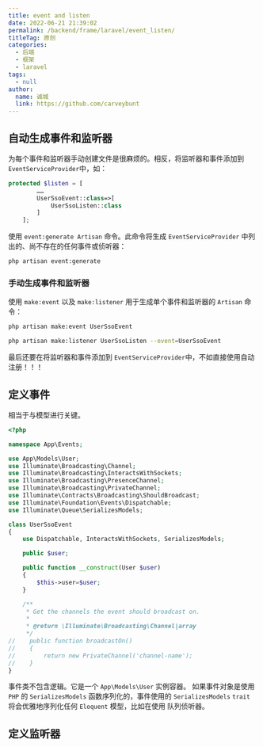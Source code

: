 ```yaml
---
title: event and listen
date: 2022-06-21 21:39:02
permalink: /backend/frame/laravel/event_listen/
titleTag: 原创
categories: 
  - 后端
  - 框架
  - laravel
tags: 
  - null
author: 
  name: 诚城
  link: https://github.com/carveybunt
---
```


## 自动生成事件和监听器
为每个事件和监听器手动创建文件是很麻烦的。相反，将监听器和事件添加到 `EventServiceProvider`中，如：
```php
protected $listen = [
        ……
        UserSsoEvent::class=>[
            UserSsoListen::class
        ]
    ];
```

使用 `event:generate Artisan` 命令。此命令将生成 `EventServiceProvider` 中列出的、尚不存在的任何事件或侦听器：

```sh
php artisan event:generate
```

### 手动生成事件和监听器

使用 `make:event` 以及 `make:listener` 用于生成单个事件和监听器的 `Artisan` 命令：

```sh
php artisan make:event UserSsoEvent

php artisan make:listener UserSsoListen --event=UserSsoEvent
```

最后还要在将监听器和事件添加到 `EventServiceProvider`中，不如直接使用自动注册！！！

## 定义事件

相当于与模型进行关键。

```php
<?php

namespace App\Events;

use App\Models\User;
use Illuminate\Broadcasting\Channel;
use Illuminate\Broadcasting\InteractsWithSockets;
use Illuminate\Broadcasting\PresenceChannel;
use Illuminate\Broadcasting\PrivateChannel;
use Illuminate\Contracts\Broadcasting\ShouldBroadcast;
use Illuminate\Foundation\Events\Dispatchable;
use Illuminate\Queue\SerializesModels;

class UserSsoEvent
{
    use Dispatchable, InteractsWithSockets, SerializesModels;

    public $user;

    public function __construct(User $user)
    {
        $this->user=$user;
    }

    /**
     * Get the channels the event should broadcast on.
     *
     * @return \Illuminate\Broadcasting\Channel|array
     */
//    public function broadcastOn()
//    {
//        return new PrivateChannel('channel-name');
//    }
}
```
事件类不包含逻辑。它是一个 `App\Models\User` 实例容器。 如果事件对象是使用 `PHP` 的 `SerializesModels` 函数序列化的，事件使用的 `SerializesModels` `trait` 将会优雅地序列化任何 `Eloquent` 模型，比如在使用 队列侦听器。

## 定义监听器
